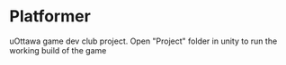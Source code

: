 # Platformer

uOttawa game dev club project. Open "Project" folder in unity to run the working build of the game

